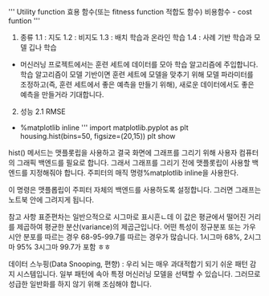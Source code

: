 
''' 
Utility function 효용 함수(또는 fitness function 적합도 함수)
비용함수 - cost funtion 
'''

1. 종류
 1.1 : 지도
 1.2 : 비지도
 1.3 : 배치 학습과 온라인 학습
 1.4 : 사례 기반 학습과 모델 깁나 학습

 -  머신러닝 프로젝트에서는 훈련 세트에 데이터를 모아 학습 알고리즘에 주입합니다. 학습 알고리즘이 모델 기반이면 훈련 세트에
 모델을 맞추기 위해 모델 파라미터를 조정하고(즉, 훈련 세트에서 좋은 예측을 만들기 위해), 새로운 데이터에서도 좋은 예측을 만들거라 기대합니다.

 2. 성능 
  2.1 RMSE
  

  - %matplotlib inline
  '''
  import matplotlib.pyplot as plt
  housing.hist(bins=50, figsize=(20,15))
  plt show 

  hist() 메서드는 맷플롯립을 사용하고 결국 화면에 그래프를 그리기 위해 사용자 컴퓨터의 그래픽 백엔드를 필요로 합니다.
  그래서 그래프를 그리기 전에 맷플롯립이 사용할 백엔드를 지정해줘야 합니다. 주피터의 매직 명령%matplotlib inline을 사용한다.

  이 명령은 맷플롭립이 주피터 자체의 백엔드를 사용하도록 설정합니다. 그러면 그래프는 노트북 안에 그려지게 됩니다.

  참고 사항 표준편차는 일반으적으로 시그마로 표시흔ㄴ데 이 값은 평균에서 떨어진 거리를 제곱하여 평균한 분산(variance)의 제곱근입니다. 어떤 특성이 정규분포 또는 가우시안 분포를 따르는 경우 68-95-99.7를 따르는 경우가 많습니다.
  1시그마 68%, 2시그마 95% 3시그마 99.7가 포함 ㅎㅎ 

  데이터 스누핑(Data Snooping, 편향) : 우리 뇌는 매우 과대적합기 되기 쉬운 패턴 감지 시스템입니다. 
  일부 패턴에 속아 특정 머신러닝 모델을 선택할 수 있습니다. 그러므로 성급한 일반화를 하지 않기 위해 조심해야 합니다.




